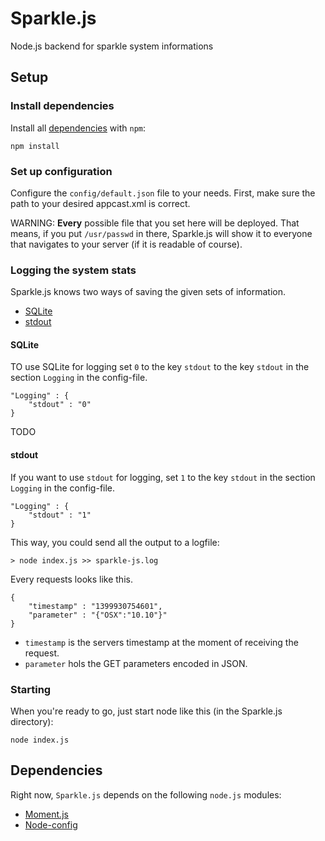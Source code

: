 Sparkle.js
==========

Node.js backend for sparkle system informations

## Setup
### Install dependencies
Install all [dependencies](#dependencies) with `npm`:

```
npm install
```

### Set up configuration
Configure the `config/default.json` file to your needs. First, make sure the path to your desired appcast.xml is correct.

WARNING: **Every** possible file that you set here will be deployed. That means, if you put `/usr/passwd` in there, Sparkle.js will show it to everyone that navigates to your server (if it is readable of course).

### Logging the system stats
Sparkle.js knows two ways of saving the given sets of information.

* [SQLite](#sqlite)
* [stdout](#stdout)

#### SQLite
TO use SQLite for logging set `0` to the key `stdout` to the key `stdout` in the section `Logging` in the config-file.

```
"Logging" : {
	"stdout" : "0"
}
```
TODO

#### stdout
If you want to use `stdout` for logging, set `1` to the key `stdout` in the section `Logging` in the config-file.
```
"Logging" : {
	"stdout" : "1"
}
```

This way, you could send all the output to a logfile:
```
> node index.js >> sparkle-js.log
```

Every requests looks like this.
```
{
	"timestamp" : "1399930754601",
	"parameter" : "{"OSX":"10.10"}"
}
```

* `timestamp` is the servers timestamp at the moment of receiving the request.
* `parameter` hols the GET parameters encoded in JSON.

### Starting
When you're ready to go, just start node like this (in the Sparkle.js directory):

```
node index.js
```

## Dependencies
Right now, `Sparkle.js` depends on the following `node.js` modules:

* [Moment.js](http://momentjs.com)
* [Node-config](http://lorenwest.github.com/node-config/)